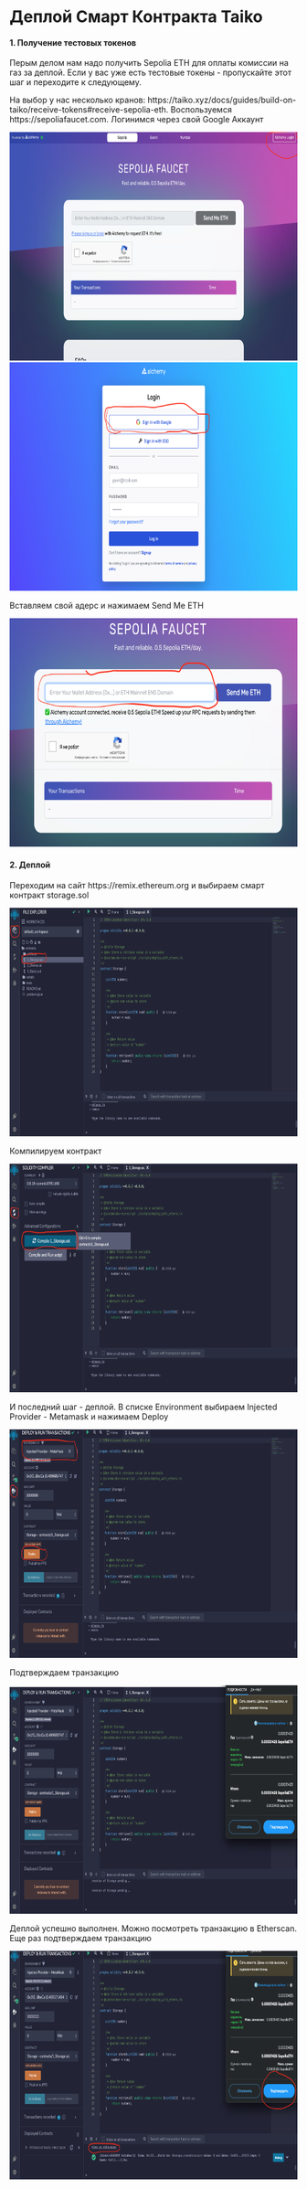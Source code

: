 # Деплой Смарт Контракта Taiko


#### 1. Получение тестовых токенов
<p>
    Перым делом нам надо получить Sepolia ETH для оплаты комиссии на газ за деплой. Если у вас уже есть тестовые токены - пропускайте этот шаг и переходите к следующему.
</p>
<p>
<p>
На выбор у нас несколько кранов:
https://taiko.xyz/docs/guides/build-on-taiko/receive-tokens#receive-sepolia-eth. Воспользуемся https://sepoliafaucet.com. Логинимся через свой Google Аккаунт
</p>
<img src="img/Taiko_SC_Login_Alchemy.png" width="auto" height="400px">
<img src="img/Taiko_SC_Login_Alchemy_Google.png" width="auto" height="400px">

<p>Вставляем свой адерс и нажимаем Send Me ETH</p>
<img src="img/Taiko_SC_Enter_Address.png" width="auto" height="400px">


#### 2. Деплой
<p>Переходим на сайт https://remix.ethereum.org и выбираем смарт контракт storage.sol</p>
<img src="img/Taiko_SC_Select_SC.png" width="auto" height="400px">
<br>
<p>Компилируем контракт</p>
<img src="img/Taiko_SC_Compile_SC.png" width="auto" height="400px">

<p>
И последний шаг - деплой. 
В списке Environment выбираем Injected Provider - Metamask и нажимаем Deploy
</p>
<img src="img/Taiko_SC_Compile_Deploy.png" width="auto" height="400px">

<p>Подтверждаем транзакцию</p>
<img src="img/Taiko_SC_Compile_Deploy_Approove.png" width="auto" height="400px">

<p>Деплой успешно выполнен. Можно посмотреть транзакцию в Etherscan. Еще раз подтверждаем транзакцию</p>
<img src="img/Taiko_SC_Compile_Deploy_Succ.png" width="auto" height="400px">
